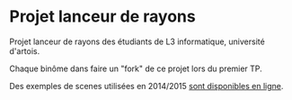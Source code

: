# Projet lanceur de rayons

Projet lanceur de rayons des étudiants de L3 informatique, université d'artois.

Chaque binôme dans faire un "fork" de ce projet lors du premier TP.

Des exemples de scenes utilisées en 2014/2015 [sont disponibles en ligne](https://forge.univ-artois.fr/l3-2015-2016/prj2-scenes.git). 
